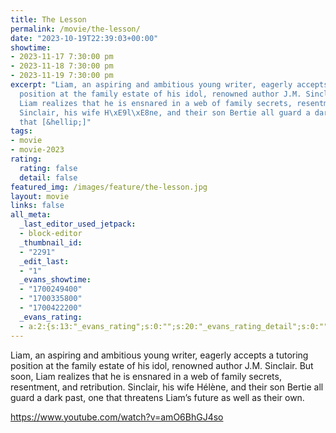 ```yaml
---
title: The Lesson
permalink: /movie/the-lesson/
date: "2023-10-19T22:39:03+00:00"
showtime:
- 2023-11-17 7:30:00 pm
- 2023-11-18 7:30:00 pm
- 2023-11-19 7:30:00 pm
excerpt: "Liam, an aspiring and ambitious young writer, eagerly accepts a tutoring
  position at the family estate of his idol, renowned author J.M. Sinclair. But soon,
  Liam realizes that he is ensnared in a web of family secrets, resentment, and retribution.
  Sinclair, his wife H\xE9l\xE8ne, and their son Bertie all guard a dark past, one
  that [&hellip;]"
tags:
- movie
- movie-2023
rating:
  rating: false
  detail: false
featured_img: /images/feature/the-lesson.jpg
layout: movie
links: false
all_meta:
  _last_editor_used_jetpack:
  - block-editor
  _thumbnail_id:
  - "2291"
  _edit_last:
  - "1"
  _evans_showtime:
  - "1700249400"
  - "1700335800"
  - "1700422200"
  _evans_rating:
  - a:2:{s:13:"_evans_rating";s:0:"";s:20:"_evans_rating_detail";s:0:"";}
---
```


Liam, an aspiring and ambitious young writer, eagerly accepts a tutoring position at the family estate of his idol, renowned author J.M. Sinclair. But soon, Liam realizes that he is ensnared in a web of family secrets, resentment, and retribution. Sinclair, his wife Hélène, and their son Bertie all guard a dark past, one that threatens Liam’s future as well as their own.

https://www.youtube.com/watch?v=amO6BhGJ4so 